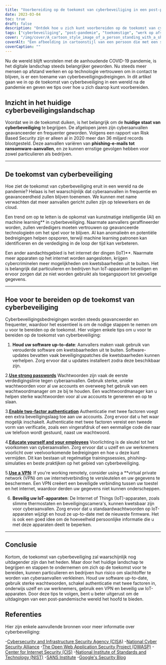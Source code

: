```yaml
---
title: "Voorbereiding op de toekomst van cyberbeveiliging in een post-pandemische wereld"
date: 2023-03-04
toc: true
draft: false
description: "Ontdek hoe u zich kunt voorbereiden op de toekomst van cyberbeveiliging in een post-pandemische wereld en uw risico om slachtoffer te worden van cyberaanvallen kunt verkleinen."
tags: ["cyberbeveiliging", "post-pandemie", "toekomstige", "werk op afstand", "AI", "machinaal leren", "IoT", "software-updates", "wachtwoorden", "twee-factor authenticatie", "onderwijs", "VPN", "firmware-updates", "phishing", "ransomware", "cloudbeveiliging", "gegevensbescherming", "netwerkbeveiliging", "detectie van bedreigingen", "digitale privacy"]
cover: "/img/cover/A_cartoon_style_image_of_a_person_standing_with_a_shield.png"
coverAlt: "Een afbeelding in cartoonstijl van een persoon die met een schild voor een computerscherm staat en dit beschermt tegen verschillende cyberaanvallen zoals malware, virussen, phishing en hackpogingen."
coverCaption: ""
---
```


Nu de wereld blijft worstelen met de aanhoudende COVID-19 pandemie, is het digitale landschap steeds belangrijker geworden. Nu steeds meer mensen op afstand werken en op technologie vertrouwen om in contact te blijven, is er een toename van cyberbeveiligingsdreigingen. In dit artikel gaan we in op de toekomst van cyberbeveiliging in een wereld na de pandemie en geven we tips over hoe u zich daarop kunt voorbereiden.

## Inzicht in het huidige cyberbeveiligingslandschap

Voordat we in de toekomst duiken, is het belangrijk om de **huidige staat van cyberbeveiliging** te begrijpen. De afgelopen jaren zijn cyberaanvallen geavanceerder en frequenter geworden. Volgens een rapport van Risk Based Security zijn er alleen al in 2020 meer dan 36 miljard records blootgesteld. Deze aanvallen variëren van **phishing-e-mails tot ransomware-aanvallen**, en ze kunnen ernstige gevolgen hebben voor zowel particulieren als bedrijven.

______

## De toekomst van cyberbeveiliging

Hoe ziet de toekomst van cyberbeveiliging eruit in een wereld na de pandemie? Helaas is het waarschijnlijk dat cyberaanvallen in frequentie en geavanceerdheid zullen blijven toenemen. We kunnen met name verwachten dat meer aanvallen gericht zullen zijn op telewerkers en de cloud.

Een trend om op te letten is de opkomst van kunstmatige intelligentie (AI) en machine learning** in cyberbeveiliging. Naarmate aanvallers geraffineerder worden, zullen verdedigers moeten vertrouwen op geavanceerde technologieën om het spel voor te blijven. AI kan anomalieën en potentiële bedreigingen helpen opsporen, terwijl machine learning patronen kan identificeren en de verdediging in de loop der tijd kan verbeteren.

Een ander aandachtsgebied is het internet der dingen (IoT)**. Naarmate meer apparaten op het internet worden aangesloten, krijgen cybercriminelen meer mogelijkheden om kwetsbaarheden uit te buiten. Het is belangrijk dat particulieren en bedrijven hun IoT-apparaten beveiligen en ervoor zorgen dat ze niet worden gebruikt als toegangspoort tot gevoelige gegevens.

______

## Hoe voor te bereiden op de toekomst van cyberbeveiliging

Cyberbeveiligingsbedreigingen worden steeds geavanceerder en frequenter, waardoor het essentieel is om de nodige stappen te nemen om u voor te bereiden op de toekomst. Hier volgen enkele tips om u voor te bereiden op de toekomst van cyberbeveiliging:

1. **Houd uw software up-to-date**: Aanvallers maken vaak gebruik van verouderde software om kwetsbaarheden uit te buiten. Software-updates bevatten vaak beveiligingspatches die kwetsbaarheden kunnen verhelpen. Zorg ervoor dat u updates installeert zodra deze beschikbaar zijn.

2.[**Use strong passwords**](https://simeononsecurity.com/articles/the-importance-of-password-security-and-best-practices/) Wachtwoorden zijn vaak de eerste verdedigingslinie tegen cyberaanvallen. Gebruik sterke, unieke wachtwoorden voor al uw accounts en overweeg het gebruik van een wachtwoordmanager om ze bij te houden. Een wachtwoordmanager kan u helpen sterke wachtwoorden voor al uw accounts te genereren en op te slaan.

3.[**Enable two-factor authentication**](https://simeononsecurity.com/articles/what-are-the-diferent-kinds-of-factors-in-mfa/) Authenticatie met twee factoren voegt een extra beveiligingslaag toe aan uw accounts. Zorg ervoor dat u het waar mogelijk inschakelt. Authenticatie met twee factoren vereist een tweede vorm van verificatie, zoals een vingerafdruk of een eenmalige code die naar uw telefoon wordt gestuurd, naast uw wachtwoord.

4.[**Educate yourself and your employees**](https://simeononsecurity.com/articles/how-to-build-and-manage-an-effective-cybersecurity-awareness-training-program/) Voorlichting is de sleutel tot het voorkomen van cyberaanvallen. Zorg ervoor dat u uzelf en uw werknemers voorlicht over veelvoorkomende bedreigingen en hoe u deze kunt vermijden. Dit kan bestaan uit regelmatige trainingssessies, phishing-simulaties en beste praktijken op het gebied van cyberbeveiliging.

5.[**Use a VPN**](https://simeononsecurity.com/recommendations/vpns/): If you're working remotely, consider using a **virtual private network (VPN) om uw internetverbinding te versleutelen en uw gegevens te beschermen. Een VPN creëert een beveiligde verbinding tussen uw toestel en het internet, waardoor derden uw gegevens niet kunnen onderscheppen.

6. **Beveilig uw IoT-apparaten**: De Internet of Things (IoT)-apparaten, zoals slimme thermostaten en beveiligingscamera's, kunnen kwetsbaar zijn voor cyberaanvallen. Zorg ervoor dat u standaardwachtwoorden op IoT-apparaten wijzigt en houd ze up-to-date met de nieuwste firmware. Het is ook een goed idee om de hoeveelheid persoonlijke informatie die u met deze apparaten deelt te beperken.

______

## Conclusie

Kortom, de toekomst van cyberbeveiliging zal waarschijnlijk nog uitdagender zijn dan het heden. Maar door het huidige landschap te begrijpen en stappen te ondernemen om zich op de toekomst voor te bereiden, kunnen particulieren en bedrijven hun risico om slachtoffer te worden van cyberaanvallen verkleinen. Houd uw software up-to-date, gebruik sterke wachtwoorden, schakel authenticatie met twee factoren in, onderwijs uzelf en uw werknemers, gebruik een VPN en beveilig uw IoT-apparaten. Door deze tips te volgen, bent u beter uitgerust om de uitdagingen van een post-pandemische wereld het hoofd te bieden.

## Referenties

Hier zijn enkele aanvullende bronnen voor meer informatie over cyberbeveiliging:

-[Cybersecurity and Infrastructure Security Agency (CISA)](https://www.cisa.gov/cybersecurity)
-[National Cyber Security Alliance](https://staysafeonline.org/cybersecurity-awareness-month/)
-[The Open Web Application Security Project (OWASP)](https://owasp.org/)
-[Center for Internet Security (CIS)](https://www.cisecurity.org/)
-[National Institute of Standards and Technology (NIST)](https://www.nist.gov/cyberframework)
-[SANS Institute](https://www.sans.org/)
-[Google's Security Blog](https://security.googleblog.com/)